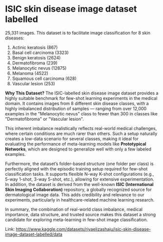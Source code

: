 # ISIC skin disease image dataset labelled

25,331 images.
This dataset is to facilitate image classification for 8 skin diseases:
1.	Actinic keratosis (867)
2.	Basal cell carcinoma (3323)
3.	Benign keratosis (2624)
4.	Dermatofibroma (239)
5.	Melanocytic nevus (12875)
6.	Melanoma (4522)
7.	Squamous cell carcinoma (628)
8.	Vascular lesion (253)

**Why This Dataset?**
The ISIC-labelled skin disease image dataset provides a highly suitable benchmark for few-shot learning experiments in the medical domain. It contains images from 8 different skin disease classes, with a highly imbalanced distribution of samples — ranging from over 12,000 examples in the "Melanocytic nevus" class to fewer than 300 in classes like "Dermatofibroma" or "Vascular lesion".

This inherent imbalance realistically reflects real-world medical challenges, where certain conditions are much rarer than others. Such a setup naturally creates a low-data scenario for several classes, making it ideal for evaluating the performance of meta-learning models like **Prototypical Networks**, which are designed to generalize well with only a few labeled examples.

Furthermore, the dataset’s folder-based structure (one folder per class) is perfectly aligned with the episodic training setup required for few-shot classification tasks. It supports flexible N-way K-shot configurations (e.g., 5-way 1-shot, 3-way 5-shot, etc.), allowing for extensive experimentation.
In addition, the dataset is derived from the well-known **ISIC (International Skin Imaging Collaboration)** repository, a globally recognized source for dermatological image data. This adds credibility and relevance to our experiments, particularly in healthcare-related machine learning research.

In summary, the combination of real-world class imbalance, medical importance, data structure, and trusted source makes this dataset a strong candidate for exploring meta-learning in few-shot image classification.




Link:
https://www.kaggle.com/datasets/riyaelizashaju/isic-skin-disease-image-dataset-labelled/data
